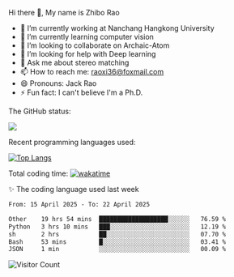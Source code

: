 Hi there 👋, My name is Zhibo Rao
- 🔭 I’m currently working at Nanchang Hangkong University
- 🌱 I’m currently learning computer vision
- 👯 I’m looking to collaborate on Archaic-Atom
- 🤔 I’m looking for help with Deep learning
- 💬 Ask me about stereo matching
- 📫 How to reach me: raoxi36@foxmail.com
- 😄 Pronouns: Jack Rao
- ⚡ Fun fact: I can't believe I'm a Ph.D.

The GitHub status:

![](https://github-readme-stats.vercel.app/api?username=ZhiboRao)

Recent programming languages used:

[![Top Langs](https://github-readme-stats.vercel.app/api/top-langs/?username=ZhiboRao&layout=compact)](https://github.com/anuraghazra/github-readme-stats)

Total coding time: [![wakatime](https://wakatime.com/badge/user/51ec5ec7-4742-4243-9eea-732ade32c0b7.svg)](https://wakatime.com/@51ec5ec7-4742-4243-9eea-732ade32c0b7)

✨ The coding language used last week 
<!--START_SECTION:waka-->

```txt
From: 15 April 2025 - To: 22 April 2025

Other    19 hrs 54 mins  ███████████████████░░░░░░   76.59 %
Python   3 hrs 10 mins   ███░░░░░░░░░░░░░░░░░░░░░░   12.19 %
sh       2 hrs           ██░░░░░░░░░░░░░░░░░░░░░░░   07.70 %
Bash     53 mins         █░░░░░░░░░░░░░░░░░░░░░░░░   03.41 %
JSON     1 min           ░░░░░░░░░░░░░░░░░░░░░░░░░   00.09 %
```

<!--END_SECTION:waka-->

![Visitor Count](https://profile-counter.glitch.me/Raohaocheng/count.svg)
